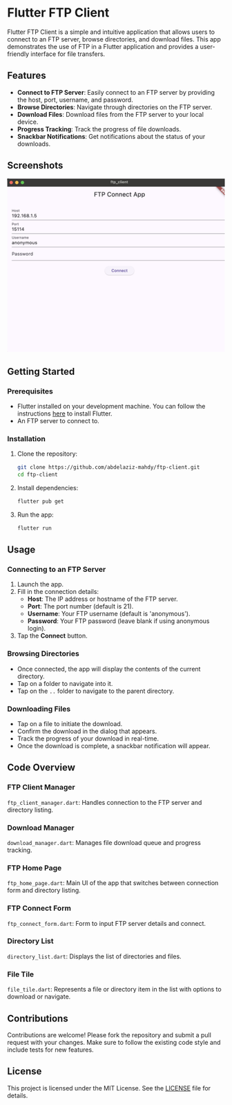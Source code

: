 
# Flutter FTP Client

Flutter FTP Client is a simple and intuitive application that allows users to connect to an FTP server, browse directories, and download files. This app demonstrates the use of FTP in a Flutter application and provides a user-friendly interface for file transfers.

## Features

- **Connect to FTP Server**: Easily connect to an FTP server by providing the host, port, username, and password.
- **Browse Directories**: Navigate through directories on the FTP server.
- **Download Files**: Download files from the FTP server to your local device.
- **Progress Tracking**: Track the progress of file downloads.
- **Snackbar Notifications**: Get notifications about the status of your downloads.

## Screenshots

![Screenshot1](screenshots/screenshot-form.png)

## Getting Started

### Prerequisites

- Flutter installed on your development machine. You can follow the instructions [here](https://flutter.dev/docs/get-started/install) to install Flutter.
- An FTP server to connect to.

### Installation

1. Clone the repository:
   ```sh
   git clone https://github.com/abdelaziz-mahdy/ftp-client.git
   cd ftp-client
   ```

2. Install dependencies:
   ```sh
   flutter pub get
   ```

3. Run the app:
   ```sh
   flutter run
   ```

## Usage

### Connecting to an FTP Server

1. Launch the app.
2. Fill in the connection details:
   - **Host**: The IP address or hostname of the FTP server.
   - **Port**: The port number (default is 21).
   - **Username**: Your FTP username (default is 'anonymous').
   - **Password**: Your FTP password (leave blank if using anonymous login).
3. Tap the **Connect** button.

### Browsing Directories

- Once connected, the app will display the contents of the current directory.
- Tap on a folder to navigate into it.
- Tap on the `..` folder to navigate to the parent directory.

### Downloading Files

- Tap on a file to initiate the download.
- Confirm the download in the dialog that appears.
- Track the progress of your download in real-time.
- Once the download is complete, a snackbar notification will appear.

## Code Overview


### FTP Client Manager

`ftp_client_manager.dart`:
Handles connection to the FTP server and directory listing.

### Download Manager

`download_manager.dart`:
Manages file download queue and progress tracking.

### FTP Home Page

`ftp_home_page.dart`:
Main UI of the app that switches between connection form and directory listing.

### FTP Connect Form

`ftp_connect_form.dart`:
Form to input FTP server details and connect.

### Directory List

`directory_list.dart`:
Displays the list of directories and files.

### File Tile

`file_tile.dart`:
Represents a file or directory item in the list with options to download or navigate.

## Contributions

Contributions are welcome! Please fork the repository and submit a pull request with your changes. Make sure to follow the existing code style and include tests for new features.


## License

This project is licensed under the MIT License. See the [LICENSE](LICENSE) file for details.



